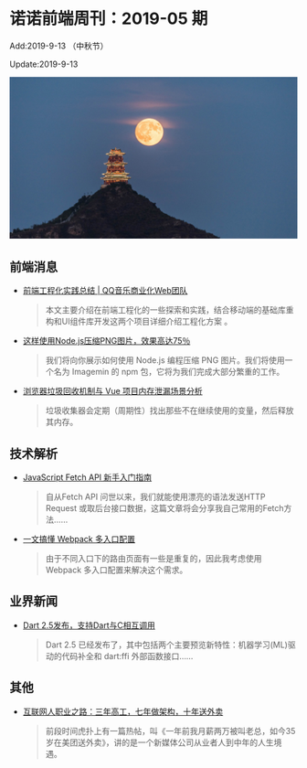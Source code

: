 # 诺诺前端周刊：2019-05 期

Add:2019-9-13 （中秋节）

Update:2019-9-13

![201904](../images/2019/201905.jpg)

## 前端消息

- [前端工程化实践总结 | QQ音乐商业化Web团队](https://mp.weixin.qq.com/s/INlxjk4DnBFZynmbUkYGJA)

  > 本文主要介绍在前端工程化的一些探索和实践，结合移动端的基础库重构和UI组件库开发这两个项目详细介绍工程化方案 。

- [这样使用Node.js压缩PNG图片，效果高达75％](https://mp.weixin.qq.com/s/xAloIQZ_5c0Kj3QRWKWTjg)

  > 我们将向你展示如何使用 Node.js 编程压缩 PNG 图片。我们将使用一个名为 Imagemin 的 npm 包，它将为我们完成大部分繁重的工作。

- [浏览器垃圾回收机制与 Vue 项目内存泄漏场景分析](https://mp.weixin.qq.com/s/kwHuP8qrruzUxC0vOKdJxA)

  > 垃圾收集器会定期（周期性）找出那些不在继续使用的变量，然后释放其内存。

## 技术解析

- [JavaScript Fetch API 新手入门指南](https://mp.weixin.qq.com/s/e1cAHazdxCULv1SdEvdimw)

  > 自从Fetch API 问世以来，我们就能使用漂亮的语法发送HTTP Request 或取后台接口数据，这篇文章将会分享我自己常用的Fetch方法……

- [一文搞懂 Webpack 多入口配置](https://mp.weixin.qq.com/s/F89xzQ9YvoRSXaCw5GL3ug)

  > 由于不同入口下的路由页面有一些是重复的，因此我考虑使用 Webpack 多入口配置来解决这个需求。

## 业界新闻

- [Dart 2.5发布，支持Dart与C相互调用](https://mp.weixin.qq.com/s/0-WbhaBu0GqS3GYVUXsjbw)

  > Dart 2.5 已经发布了，其中包括两个主要预览新特性：机器学习(ML)驱动的代码补全和 dart:ffi 外部函数接口……

## 其他

- [互联网人职业之路：三年高工，七年做架构，十年送外卖](https://mp.weixin.qq.com/s/2VOUQ7Y9kqq01SzXXotgVQ)

  > 前段时间虎扑上有一篇热帖，叫《一年前我月薪两万被叫老总，如今35岁在美团送外卖》，讲的是一个新媒体公司从业者人到中年的人生境遇。
